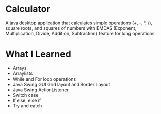 # Calculator

A java desktop application that calculates simple operations (+, -, *, /), square roots, and squares of numbers with EMDAS (Exponent, Multiplication, Divide, Addition, Subtraction) feature for long operations.

# What I Learned
- Arrays
- Arraylists
- While and For loop operations
- Java Swing GUI Grid layout and Border Layout
- Java Swing ActionListener
- Switch case
- If else, else if
- Try and catch
